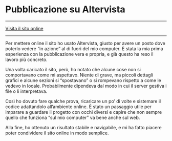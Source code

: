 # Pubblicazione su Altervista

---

[Visita il sito online](https://supermegaprove.altervista.org)

---


Per mettere online il sito ho usato Altervista, giusto per avere un posto dove poterlo vedere “in azione” al di fuori del mio computer. È stata la mia prima esperienza con la pubblicazione vera e propria, e già questo ha reso il lavoro più concreto.

Una volta caricato il sito, però, ho notato che alcune cose non si comportavano come mi aspettavo. Niente di grave, ma piccoli dettagli grafici e alcune sezioni si “spostavano” o si rompevano rispetto a come le vedevo in locale. Probabilmente dipendeva dal modo in cui il server gestiva i file o li interpretava.

Così ho dovuto fare qualche prova, ricaricare un po’ di volte e sistemare il codice adattandolo all’ambiente online. È stato un passaggio utile per imparare a guardare il progetto con occhi diversi e capire che non sempre quello che funziona “sul mio computer” va bene anche sul web.

Alla fine, ho ottenuto un risultato stabile e navigabile, e mi ha fatto piacere poter condividere il sito online in modo semplice.
